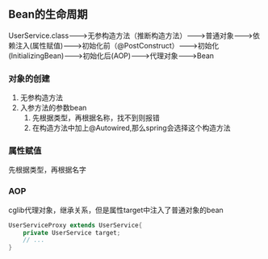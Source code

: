 ## Bean的生命周期

UserService.class--->无参构造方法（推断构造方法）--->普通对象--->依赖注入(属性赋值)--->初始化前（@PostConstruct）--->初始化(InitializingBean)--->初始化后(AOP)--->代理对象--->Bean



### 对象的创建

1. 无参构造方法
2. 入参方法的参数bean
   1. 先根据类型，再根据名称，找不到则报错
   2. 在构造方法中加上@Autowired,那么spring会选择这个构造方法



### 属性赋值

先根据类型，再根据名字



### AOP

cglib代理对象，继承关系，但是属性target中注入了普通对象的bean

```java
UserServiceProxy extends UserService{
	private UserService target;
	// ...
}
```

